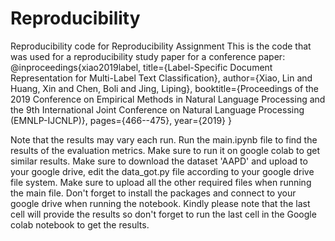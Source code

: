 # Reproducibility
Reproducibility code for Reproducibility Assignment 
This is the code that was used for a reproducibility study paper for a conference paper: 
@inproceedings{xiao2019label,
title={Label-Specific Document Representation for Multi-Label Text Classification},
author={Xiao, Lin and Huang, Xin and Chen, Boli and Jing, Liping},
booktitle={Proceedings of the 2019 Conference on Empirical Methods in Natural Language Processing and the 9th International Joint Conference on Natural Language Processing (EMNLP-IJCNLP)},
pages={466--475},
year={2019}
}

Note that the results may vary each run.
Run the main.ipynb file to find the results of the evaluation metrics. 
Make sure to run it on google colab to get similar results.
Make sure to download the dataset 'AAPD' and upload to your google drive, edit the data_got.py file according to your google drive file system. 
Make sure to upload all the other required files when running the main file.
Don't forget to install the packages and connect to your google drive when running the notebook. 
Kindly please note that the last cell will provide the results so don't forget to run the last cell in the Google colab notebook to get the results. 

